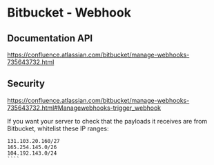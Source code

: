 # Bitbucket - Webhook

## Documentation API

https://confluence.atlassian.com/bitbucket/manage-webhooks-735643732.html

## Security

https://confluence.atlassian.com/bitbucket/manage-webhooks-735643732.html#Managewebhooks-trigger_webhook

If you want your server to check that the payloads it receives are from Bitbucket, whitelist these IP ranges:

`````
131.103.20.160/27
165.254.145.0/26
104.192.143.0/24
````
